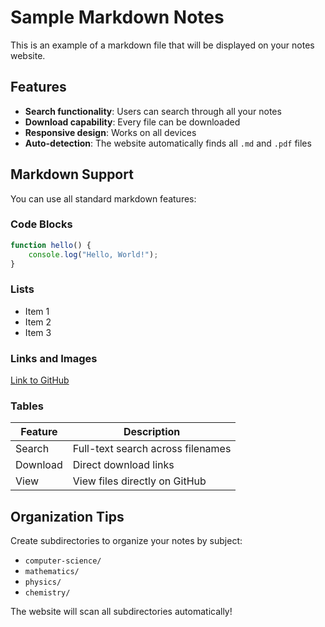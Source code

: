 # Sample Markdown Notes

This is an example of a markdown file that will be displayed on your notes website.

## Features

- **Search functionality**: Users can search through all your notes
- **Download capability**: Every file can be downloaded
- **Responsive design**: Works on all devices
- **Auto-detection**: The website automatically finds all `.md` and `.pdf` files

## Markdown Support

You can use all standard markdown features:

### Code Blocks

```javascript
function hello() {
    console.log("Hello, World!");
}
```

### Lists

- Item 1
- Item 2
- Item 3

### Links and Images

[Link to GitHub](https://github.com)

### Tables

| Feature | Description |
|---------|-------------|
| Search | Full-text search across filenames |
| Download | Direct download links |
| View | View files directly on GitHub |

## Organization Tips

Create subdirectories to organize your notes by subject:
- `computer-science/`
- `mathematics/`
- `physics/`
- `chemistry/`

The website will scan all subdirectories automatically!
